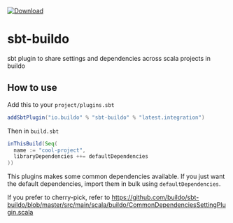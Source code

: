 [ ![Download](https://api.bintray.com/packages/buildo/sbt-plugins/sbt-buildo/images/download.svg) ](https://bintray.com/buildo/maven/sbt-buildo/_latestVersion)

# sbt-buildo
sbt plugin to share settings and dependencies across scala projects in buildo

## How to use
Add this to your `project/plugins.sbt`

```scala
addSbtPlugin("io.buildo" % "sbt-buildo" % "latest.integration")
```

Then in `build.sbt`

```scala
inThisBuild(Seq(
  name := "cool-project",
  libraryDependencies ++= defaultDependencies
))
```

This plugins makes some common dependencies available. If you just want the default dependencies, import them in bulk using `defaultDependencies`.

If you prefer to cherry-pick, refer to https://github.com/buildo/sbt-buildo/blob/master/src/main/scala/buildo/CommonDependenciesSettingPlugin.scala

